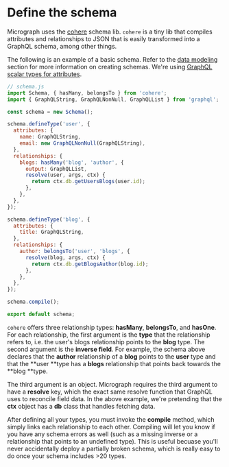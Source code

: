 # Define the schema

Micrograph uses the [cohere](https://github.com/directlyio/cohere) schema lib. `cohere` is a tiny lib that compiles attributes and relationships to JSON that is easily transformed into a GraphQL schema, among other things.

The following is an example of a basic schema. Refer to the [data modeling](../data-modeling.md) section for more information on creating schemas. We're using [GraphQL scalar types for attributes](http://graphql.org/graphql-js/type/).

```javascript
// schema.js
import Schema, { hasMany, belongsTo } from 'cohere';
import { GraphQLString, GraphQLNonNull, GraphQLList } from 'graphql';

const schema = new Schema();

schema.defineType('user', {
  attributes: {
    name: GraphQLString,
    email: new GraphQLNonNull(GraphQLString),
  },
  relationships: {
    blogs: hasMany('blog', 'author', {
      output: GraphQLList,
      resolve(user, args, ctx) {
        return ctx.db.getUsersBlogs(user.id);    
      },
    },
  },
});

schema.defineType('blog', {
  attributes: {
    title: GraphQLString,    
  },
  relationships: {
    author: belongsTo('user', 'blogs', {
      resolve(blog, args, ctx) {
        return ctx.db.getBlogsAuthor(blog.id);
      },
    },
  },
});

schema.compile();

export default schema;
```

`cohere` offers three relationship types: **hasMany**, **belongsTo**, and **hasOne**. For each relationship, the first argument is the **type** that the relationship refers to, i.e. the user's blogs relationship points to the **blog** type. The second argument is the **inverse field**. For example, the schema above declares that the **author** relationship of a **blog** points to the **user** type and that the **user **type has a **blogs** relationship that points back towards the **blog **type.

The third argument is an object. Micrograph requires the third argument to have a **resolve** key, which the exact same resolve function that GraphQL uses to reconcile field data. In the above example, we're pretending that the **ctx** object has a **db** class that handles fetching data.

After defining all your types, you must invoke the **compile** method, which simply links each relationship to each other. Compiling will let you know if you have any schema errors as well \(such as a missing inverse or a relationship that points to an undefined type\). This is useful becuase you'll never accidentally deploy a partially broken schema, which is really easy to do once your schema includes &gt;20 types.
